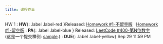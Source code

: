 ```yaml
---
title: 课程作业
---
```


HW 1
:  **HW**{: .label .label-red }Released: [Homework #1-不留空版](https://basics.sjtu.edu.cn/~yangqizhe/pdf/algo2025w/homework/Algo-hw1-noblank.pdf) &nbsp; [Homework #1-留空版](https://basics.sjtu.edu.cn/~yangqizhe/pdf/algo2025w/homework/Algo-hw1-blank.pdf)
:  **PA**{: .label .label-blue } Released: [LeetCode #400-第N位数字](https://leetcode.cn/problems/nth-digit/description/) &nbsp; (这是一个提交样例: [sample](https://basics.sjtu.edu.cn/~yangqizhe/pdf/algo2025w/homework/codereport-sample.pdf).)
:  **DUE**{: .label .label-yellow} Sep 29 11:59 PM

